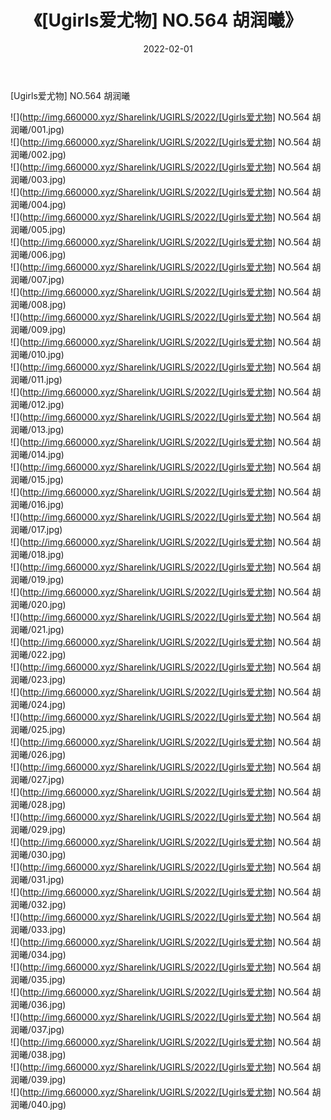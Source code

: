﻿---
layout: post
title:  《[Ugirls爱尤物] NO.564 胡润曦》
date:   2022-02-01
img: http://img.660000.xyz/Sharelink/UGIRLS/2022/[Ugirls爱尤物] NO.564 胡润曦/000.jpg
categories: [美女, 清纯, 唯美]
---

[Ugirls爱尤物] NO.564 胡润曦

 ![](http://img.660000.xyz/Sharelink/UGIRLS/2022/[Ugirls爱尤物] NO.564 胡润曦/001.jpg) <br>![](http://img.660000.xyz/Sharelink/UGIRLS/2022/[Ugirls爱尤物] NO.564 胡润曦/002.jpg) <br>![](http://img.660000.xyz/Sharelink/UGIRLS/2022/[Ugirls爱尤物] NO.564 胡润曦/003.jpg) <br>![](http://img.660000.xyz/Sharelink/UGIRLS/2022/[Ugirls爱尤物] NO.564 胡润曦/004.jpg) <br>![](http://img.660000.xyz/Sharelink/UGIRLS/2022/[Ugirls爱尤物] NO.564 胡润曦/005.jpg) <br>![](http://img.660000.xyz/Sharelink/UGIRLS/2022/[Ugirls爱尤物] NO.564 胡润曦/006.jpg) <br>![](http://img.660000.xyz/Sharelink/UGIRLS/2022/[Ugirls爱尤物] NO.564 胡润曦/007.jpg) <br>![](http://img.660000.xyz/Sharelink/UGIRLS/2022/[Ugirls爱尤物] NO.564 胡润曦/008.jpg) <br>![](http://img.660000.xyz/Sharelink/UGIRLS/2022/[Ugirls爱尤物] NO.564 胡润曦/009.jpg) <br>![](http://img.660000.xyz/Sharelink/UGIRLS/2022/[Ugirls爱尤物] NO.564 胡润曦/010.jpg) <br>![](http://img.660000.xyz/Sharelink/UGIRLS/2022/[Ugirls爱尤物] NO.564 胡润曦/011.jpg) <br>![](http://img.660000.xyz/Sharelink/UGIRLS/2022/[Ugirls爱尤物] NO.564 胡润曦/012.jpg) <br>![](http://img.660000.xyz/Sharelink/UGIRLS/2022/[Ugirls爱尤物] NO.564 胡润曦/013.jpg) <br>![](http://img.660000.xyz/Sharelink/UGIRLS/2022/[Ugirls爱尤物] NO.564 胡润曦/014.jpg) <br>![](http://img.660000.xyz/Sharelink/UGIRLS/2022/[Ugirls爱尤物] NO.564 胡润曦/015.jpg) <br>![](http://img.660000.xyz/Sharelink/UGIRLS/2022/[Ugirls爱尤物] NO.564 胡润曦/016.jpg) <br>![](http://img.660000.xyz/Sharelink/UGIRLS/2022/[Ugirls爱尤物] NO.564 胡润曦/017.jpg) <br>![](http://img.660000.xyz/Sharelink/UGIRLS/2022/[Ugirls爱尤物] NO.564 胡润曦/018.jpg) <br>![](http://img.660000.xyz/Sharelink/UGIRLS/2022/[Ugirls爱尤物] NO.564 胡润曦/019.jpg) <br>![](http://img.660000.xyz/Sharelink/UGIRLS/2022/[Ugirls爱尤物] NO.564 胡润曦/020.jpg) <br>![](http://img.660000.xyz/Sharelink/UGIRLS/2022/[Ugirls爱尤物] NO.564 胡润曦/021.jpg) <br>![](http://img.660000.xyz/Sharelink/UGIRLS/2022/[Ugirls爱尤物] NO.564 胡润曦/022.jpg) <br>![](http://img.660000.xyz/Sharelink/UGIRLS/2022/[Ugirls爱尤物] NO.564 胡润曦/023.jpg) <br>![](http://img.660000.xyz/Sharelink/UGIRLS/2022/[Ugirls爱尤物] NO.564 胡润曦/024.jpg) <br>![](http://img.660000.xyz/Sharelink/UGIRLS/2022/[Ugirls爱尤物] NO.564 胡润曦/025.jpg) <br>![](http://img.660000.xyz/Sharelink/UGIRLS/2022/[Ugirls爱尤物] NO.564 胡润曦/026.jpg) <br>![](http://img.660000.xyz/Sharelink/UGIRLS/2022/[Ugirls爱尤物] NO.564 胡润曦/027.jpg) <br>![](http://img.660000.xyz/Sharelink/UGIRLS/2022/[Ugirls爱尤物] NO.564 胡润曦/028.jpg) <br>![](http://img.660000.xyz/Sharelink/UGIRLS/2022/[Ugirls爱尤物] NO.564 胡润曦/029.jpg) <br>![](http://img.660000.xyz/Sharelink/UGIRLS/2022/[Ugirls爱尤物] NO.564 胡润曦/030.jpg) <br>![](http://img.660000.xyz/Sharelink/UGIRLS/2022/[Ugirls爱尤物] NO.564 胡润曦/031.jpg) <br>![](http://img.660000.xyz/Sharelink/UGIRLS/2022/[Ugirls爱尤物] NO.564 胡润曦/032.jpg) <br>![](http://img.660000.xyz/Sharelink/UGIRLS/2022/[Ugirls爱尤物] NO.564 胡润曦/033.jpg) <br>![](http://img.660000.xyz/Sharelink/UGIRLS/2022/[Ugirls爱尤物] NO.564 胡润曦/034.jpg) <br>![](http://img.660000.xyz/Sharelink/UGIRLS/2022/[Ugirls爱尤物] NO.564 胡润曦/035.jpg) <br>![](http://img.660000.xyz/Sharelink/UGIRLS/2022/[Ugirls爱尤物] NO.564 胡润曦/036.jpg) <br>![](http://img.660000.xyz/Sharelink/UGIRLS/2022/[Ugirls爱尤物] NO.564 胡润曦/037.jpg) <br>![](http://img.660000.xyz/Sharelink/UGIRLS/2022/[Ugirls爱尤物] NO.564 胡润曦/038.jpg) <br>![](http://img.660000.xyz/Sharelink/UGIRLS/2022/[Ugirls爱尤物] NO.564 胡润曦/039.jpg) <br>![](http://img.660000.xyz/Sharelink/UGIRLS/2022/[Ugirls爱尤物] NO.564 胡润曦/040.jpg) <br>